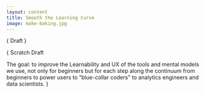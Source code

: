 ```yaml
---
layout: content
title: Smooth the Learning Curve
image: make-baking.jpg
---
```


{ Draft }



{ Scratch Draft

The goal: to improve the Learnability and UX of the tools and mental models we use, not only for beginners but for each step along the continuum from beginners to power users to "blue-collar coders" to analytics engineers and data scientists.
}